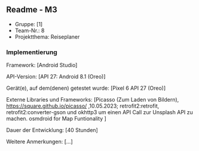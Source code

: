 ## Readme - M3

* Gruppe:	[1]
* Team-Nr.: 8
* Projektthema: Reiseplaner

### Implementierung

Framework:	[Android Studio]

API-Version:	[API 27: Android 8.1 (Oreo)]

Gerät(e), auf dem(denen) getestet wurde:
[Pixel 6 API 27 (Oreo)]


Externe Libraries und Frameworks:
[Picasso (Zum Laden von Bildern), https://square.github.io/picasso/ ,10.05.2023;
 retrofit2:retrofit, retrofit2:converter-gson und okhttp3 um einen API Call zur Unsplash API zu machen.
osmdroid for Map Funtionality
]

Dauer der Entwicklung:
[40 Stunden]

Weitere Anmerkungen:
[...]
